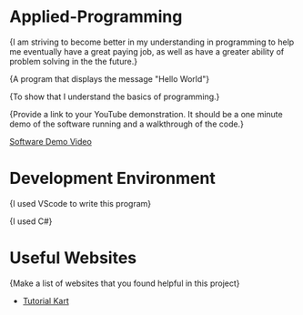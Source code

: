 # Applied-Programming

{I am striving to become better in my understanding in programming to help me eventually have a great paying job, as well as have a greater ability of problem solving in the the future.}

{A program that displays the message "Hello World"}

{To show that I understand the basics of programming.}

{Provide a link to your YouTube demonstration.  It should be a one minute demo of the software running and a walkthrough of the code.}

[Software Demo Video](https://www.youtube.com/watch?v=GNmKeOhxqLI)

# Development Environment

{I used VScode to write this program}

{I used C#}

# Useful Websites

{Make a list of websites that you found helpful in this project}
* [Tutorial Kart](https://www.tutorialkart.com/c-sharp-tutorial/create-csharp-project-with-visual-studio-code/)